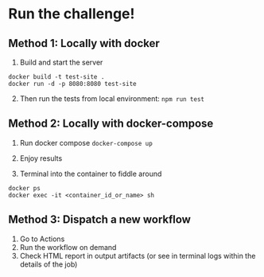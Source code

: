 
# Run the challenge!

## Method 1: Locally with docker

1. Build and start the server
```
docker build -t test-site .
docker run -d -p 8080:8080 test-site
```

2. Then run the tests from local environment:
``` npm run test ```


## Method 2: Locally with docker-compose

1. Run docker compose
``` docker-compose up ```

2. Enjoy results
3. Terminal into the container to fiddle around

```
docker ps
docker exec -it <container_id_or_name> sh
```


## Method 3: Dispatch a new workflow
1. Go to Actions
2. Run the workflow on demand
3. Check HTML report in output artifacts (or see in terminal logs within the details of the job)
